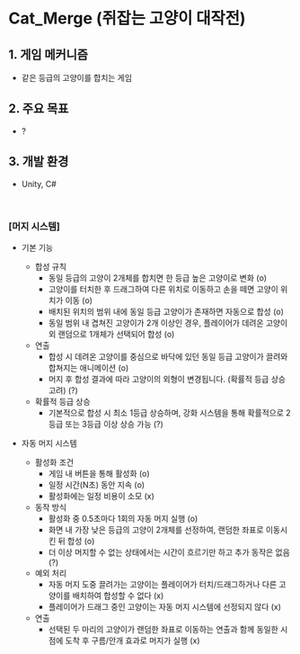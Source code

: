 # Cat_Merge (쥐잡는 고양이 대작전) 

## 1. 게임 메커니즘
  - 같은 등급의 고양이를 합치는 게임
## 2. 주요 목표
  - ?
## 3. 개발 환경
  - Unity, C#
</br>

### [머지 시스템]
- 기본 기능
  - 합성 규칙
    - 동일 등급의 고양이 2개체를 합치면 한 등급 높은 고양이로 변화 (o)
    - 고양이를 터치한 후 드래그하여 다른 위치로 이동하고 손을 떼면 고양이 위치가 이동 (o)
    - 배치된 위치의 범위 내에 동일 등급 고양이가 존재하면 자동으로 합성 (o)
    - 동일 범위 내 겹쳐진 고양이가 2개 이상인 경우, 플레이어가 데려온 고양이 외 랜덤으로 1개체가 선택되어 합성 (o)
  - 연출
    - 합성 시 데려온 고양이를 중심으로 바닥에 있던 동일 등급 고양이가 끌려와 합쳐지는 애니메이션 (o)
    - 머지 후 합성 결과에 따라 고양이의 외형이 변경됩니다. (확률적 등급 상승 고려) (?)
  - 확률적 등급 상승
    - 기본적으로 합성 시 최소 1등급 상승하며, 강화 시스템을 통해 확률적으로 2등급 또는 3등급 이상 상승 가능 (?)

- 자동 머지 시스템
  - 활성화 조건
    - 게임 내 버튼을 통해 활성화 (o)
    - 일정 시간(N초) 동안 지속 (o)
    - 활성화에는 일정 비용이 소모 (x)
  - 동작 방식
    - 활성화 중 0.5초마다 1회의 자동 머지 실행 (o)
    - 화면 내 가장 낮은 등급의 고양이 2개체를 선정하여, 랜덤한 좌표로 이동시킨 뒤 합성 (o)
    - 더 이상 머지할 수 없는 상태에서는 시간이 흐르기만 하고 추가 동작은 없음 (?)
  - 예외 처리
    - 자동 머지 도중 끌려가는 고양이는 플레이어가 터치/드래그하거나 다른 고양이를 배치하여 합성할 수 없다 (x)
    - 플레이어가 드래그 중인 고양이는 자동 머지 시스템에 선정되지 않다 (x)
  - 연출
    - 선택된 두 마리의 고양이가 랜덤한 좌표로 이동하는 연출과 함께 동일한 시점에 도착 후 구름/안개 효과로 머지가 실행 (x)
   

